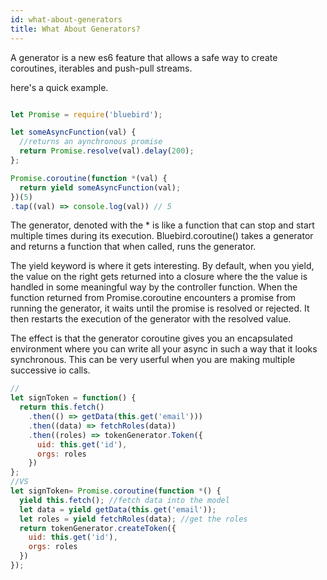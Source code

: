 ```yaml
---
id: what-about-generators
title: What About Generators?
---
```


A generator is a new es6 feature that allows a safe way to create coroutines, iterables and push-pull streams.

here's a quick example.

```javascript

let Promise = require('bluebird');

let someAsyncFunction(val) {
  //returns an aynchronous promise
  return Promise.resolve(val).delay(200);
};

Promise.coroutine(function *(val) {
  return yield someAsyncFunction(val);
})(5)
.tap((val) => console.log(val)) // 5

```

The generator, denoted with the \* is like a function that can stop and start multiple times during its execution. 
Bluebird.coroutine() takes a generator and returns a function that when called, runs the generator. 

The yield keyword is where it gets interesting. By default, when you yield, the value on the right gets returned into a closure where the the value is handled in some meaningful way by the controller function. When the function returned from Promise.coroutine encounters a promise from running the generator, it waits until the promise is resolved or rejected. It then restarts the execution of the generator with the resolved value.

The effect is that the generator coroutine gives you an encapsulated environment where you can write all your async in such a way that it looks synchronous. This can be very userful when you are making multiple successive io calls.

```javascript
//
let signToken = function() {
  return this.fetch()
    .then(() => getData(this.get('email')))
    .then((data) => fetchRoles(data))
    .then((roles) => tokenGenerator.Token({
      uid: this.get('id'),
      orgs: roles
    })
};
//VS
let signToken= Promise.coroutine(function *() {
  yield this.fetch(); //fetch data into the model
  let data = yield getData(this.get('email'));
  let roles = yield fetchRoles(data); //get the roles
  return tokenGenerator.createToken({
    uid: this.get('id'),
    orgs: roles
  })
});

```

